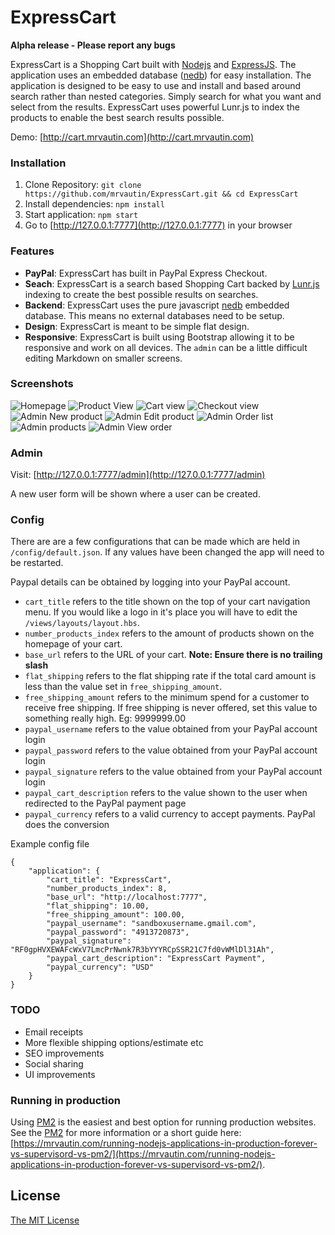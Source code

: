 # ExpressCart

**Alpha release - Please report any bugs**

ExpressCart is a Shopping Cart built with [Nodejs](https://nodejs.org/) and [ExpressJS](http://expressjs.com/). The application uses an embedded database ([nedb](https://github.com/louischatriot/nedb)) for easy installation.
The application is designed to be easy to use and install and based around search rather than nested categories. Simply search for what you want and select from the results. ExpressCart uses powerful Lunr.js to index the products to enable the best search results possible.

Demo: [http://cart.mrvautin.com](http://cart.mrvautin.com)

### Installation

1. Clone Repository: `git clone https://github.com/mrvautin/ExpressCart.git && cd ExpressCart`
2. Install dependencies: `npm install`
3. Start application: `npm start`
4. Go to  [http://127.0.0.1:7777](http://127.0.0.1:7777) in your browser

### Features

- **PayPal**: ExpressCart has built in PayPal Express Checkout.
- **Seach**: ExpressCart is a search based Shopping Cart backed by [Lunr.js](https://github.com/olivernn/lunr.js/) indexing to create the best possible results on searches. 
- **Backend**: ExpressCart uses the pure javascript [nedb](https://github.com/louischatriot/nedb) embedded database. This means no external databases need to be setup.
- **Design**: ExpressCart is meant to be simple flat design. 
- **Responsive**: ExpressCart is built using Bootstrap allowing it to be responsive and work on all devices. The `admin` can be a little difficult editing Markdown on smaller screens.

### Screenshots

![Homepage](https://raw.githubusercontent.com/mrvautin/mrvautin.github.io/master/images/ExpressCart/Index-rootview.png)
![Product View](https://raw.githubusercontent.com/mrvautin/mrvautin.github.io/master/images/ExpressCart/Index-product.png)
![Cart view](https://raw.githubusercontent.com/mrvautin/mrvautin.github.io/master/images/ExpressCart/Index-cart.png)
![Checkout view](https://raw.githubusercontent.com/mrvautin/mrvautin.github.io/master/images/ExpressCart/Index-checkout.png)
![Admin New product](https://raw.githubusercontent.com/mrvautin/mrvautin.github.io/master/images/ExpressCart/Admin-addproduct.png)
![Admin Edit product](https://raw.githubusercontent.com/mrvautin/mrvautin.github.io/master/images/ExpressCart/Admin-editproduct.png)
![Admin Order list](https://raw.githubusercontent.com/mrvautin/mrvautin.github.io/master/images/ExpressCart/Admin-orderlist.png)
![Admin products](https://raw.githubusercontent.com/mrvautin/mrvautin.github.io/master/images/ExpressCart/Admin-products.png)
![Admin View order](https://raw.githubusercontent.com/mrvautin/mrvautin.github.io/master/images/ExpressCart/Admin-vieworder.png)

### Admin

Visit: [http://127.0.0.1:7777/admin](http://127.0.0.1:7777/admin) 

A new user form will be shown where a user can be created.

### Config

There are are a few configurations that can be made which are held in `/config/default.json`. If any values have been changed the app will need to be restarted.

Paypal details can be obtained by logging into your PayPal account.

- `cart_title` refers to the title shown on  the top of your cart navigation menu. If you would like a logo in it's place you will have to edit the `/views/layouts/layout.hbs`.
- `number_products_index` refers to the amount of products shown on the homepage of your cart.
- `base_url` refers to the URL of your cart. **Note: Ensure there is no trailing slash**
- `flat_shipping` refers to the flat shipping rate if the total card amount is less than the value set in `free_shipping_amount`.
- `free_shipping_amount` refers to the minimum spend for a customer to receive free shipping. If free shipping is never offered, set this value to something really high. Eg: 9999999.00
- `paypal_username` refers to the value obtained from your PayPal account login
- `paypal_password` refers to the value obtained from your PayPal account login
- `paypal_signature` refers to the value obtained from your PayPal account login
- `paypal_cart_description` refers to the value shown to the user when redirected to the PayPal payment page
- `paypal_currency` refers to a valid currency to accept payments. PayPal does the conversion

Example config file
```
{
    "application": {
        "cart_title": "ExpressCart",
        "number_products_index": 8,
        "base_url": "http://localhost:7777",
        "flat_shipping": 10.00,
        "free_shipping_amount": 100.00,
        "paypal_username": "sandboxusername.gmail.com",
        "paypal_password": "4913720873",
        "paypal_signature": "RF0gpHVXEWAFcWxV7LmcPrNwnk7R3bYYYRCpSSR21C7fd0vWMlDl31Ah",
        "paypal_cart_description": "ExpressCart Payment",
        "paypal_currency": "USD"
    }
}
```

### TODO

- Email receipts
- More flexible shipping options/estimate etc
- SEO improvements
- Social sharing
- UI improvements

### Running in production

Using [PM2](https://github.com/Unitech/pm2) is the easiest and best option for running production websites.
See the [PM2](https://github.com/Unitech/pm2) for more information or a short guide here: [https://mrvautin.com/running-nodejs-applications-in-production-forever-vs-supervisord-vs-pm2/](https://mrvautin.com/running-nodejs-applications-in-production-forever-vs-supervisord-vs-pm2/).

## License

[The MIT License](https://github.com/mrvautin/Express/tree/master/LICENSE)